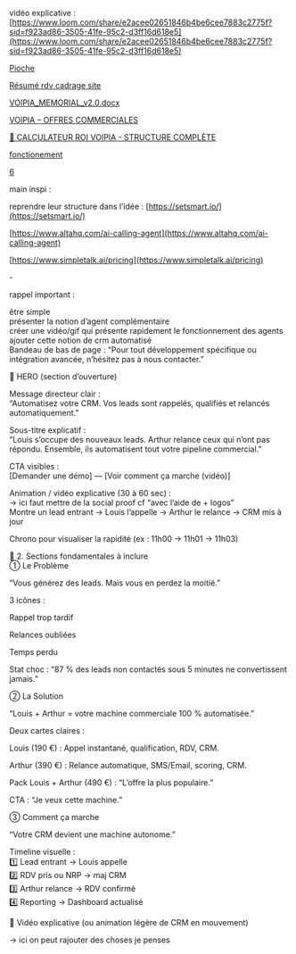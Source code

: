 vidéo explicative : [https://www.loom.com/share/e2acee02651846b4be6cee7883c2775f?sid=f923ad86-3505-41fe-95c2-d3ff16d618e5](https://www.loom.com/share/e2acee02651846b4be6cee7883c2775f?sid=f923ad86-3505-41fe-95c2-d3ff16d618e5)

[Pioche](https://docs.google.com/document/d/1QPVJK9T4pLDsUmxEZ1Pi55mN_Y48W0mqM0H_9pLa_88/edit?tab=t.0)

[Résumé rdv cadrage site](https://docs.google.com/document/d/1RfOYaGEopQLCtVEybn1x_Gubdnfo7rOXhn0vA2IWr-U/edit?tab=t.0)

[VOIPIA\_MEMORIAL\_v2.0.docx](https://docs.google.com/document/d/1966IZ4EN32esMnVLvSnk7v7T7rf11pDI/edit)

[VOIPIA – OFFRES COMMERCIALES](https://docs.google.com/document/d/1ddJB7zrQzORyKDEwegmLxu_D9IdRC7vysWV3ptmJuP4/edit?tab=t.0#heading=h.3ookmeivv9i6)

[🧮 CALCULATEUR ROI VOIPIA - STRUCTURE COMPLÈTE](https://docs.google.com/document/d/1LjgGsWvIAE99zAMwb1X2yqRvMO8eYbgW1l8ij7Uq66I/edit?tab=t.0)

[fonctionement](https://docs.google.com/document/d/1t-GzBSEtiCVnU_4EFuCLYa1NOHu3USCDY1oU9MZtHT4/edit?tab=t.0)

[6](https://docs.google.com/document/d/1hsfIL4pvZtgGctes8s2ru9Vr-D0zErqvAEnKRCdfALw/edit?tab=t.0#heading=h.1100ejzbys6p)

main inspi : 

reprendre leur structure dans l’idée : [https://setsmart.io/](https://setsmart.io/)

[https://www.altahq.com/ai-calling-agent](https://www.altahq.com/ai-calling-agent)

[https://www.simpletalk.ai/pricing](https://www.simpletalk.ai/pricing)

\-

rappel important : 

être simple  
présenter la notion d’agent complémentaire  
créer une vidéo/gif qui présente rapidement le fonctionnement des agents  
ajouter cette notion de crm automatisé  
Bandeau de bas de page : “Pour tout développement spécifique ou intégration avancée, n’hésitez pas à nous contacter.”

🎯 HERO (section d’ouverture)

Message directeur clair :  
“Automatisez votre CRM. Vos leads sont rappelés, qualifiés et relancés automatiquement.”

Sous-titre explicatif :  
“Louis s’occupe des nouveaux leads. Arthur relance ceux qui n’ont pas répondu. Ensemble, ils automatisent tout votre pipeline commercial.”

CTA visibles :  
\[Demander une démo\] — \[Voir comment ça marche (vidéo)\]

Animation / vidéo explicative (30 à 60 sec) :  
\-\> ici faut mettre de la social proof cf “avec l’aide de \+ logos”   
Montre un lead entrant → Louis l’appelle → Arthur le relance → CRM mis à jour

Chrono pour visualiser la rapidité (ex : 11h00 → 11h01 → 11h03)

🧩 2\. Sections fondamentales à inclure  
① Le Problème

“Vous générez des leads. Mais vous en perdez la moitié.”

3 icônes :

Rappel trop tardif

Relances oubliées

Temps perdu

Stat choc : “87 % des leads non contactés sous 5 minutes ne convertissent jamais.”

② La Solution

“Louis \+ Arthur \= votre machine commerciale 100 % automatisée.”

Deux cartes claires :

Louis (190 €) : Appel instantané, qualification, RDV, CRM.

Arthur (390 €) : Relance automatique, SMS/Email, scoring, CRM.

Pack Louis \+ Arthur (490 €) : “L’offre la plus populaire.”

CTA : “Je veux cette machine.”

③ Comment ça marche

“Votre CRM devient une machine autonome.”

Timeline visuelle :  
1️⃣ Lead entrant → Louis appelle  
2️⃣ RDV pris ou NRP → maj CRM  
3️⃣ Arthur relance → RDV confirmé  
4️⃣ Reporting → Dashboard actualisé

🎥 Vidéo explicative (ou animation légère de CRM en mouvement)

\-\> ici on peut rajouter des choses je penses 